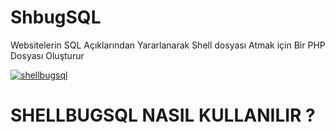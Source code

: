 # ShbugSQL
Websitelerin SQL Açıklarından Yararlanarak Shell dosyası Atmak için Bir PHP Dosyası Oluşturur   



<a href="https://ibb.co/ZXyXLjm"><img src="https://i.ibb.co/XLmL2Q8/shellbugsql.png" alt="shellbugsql" border="0"></a>
#                                SHELLBUGSQL NASIL KULLANILIR ?
